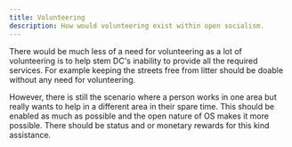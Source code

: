```yaml
---
title: Volunteering
description: How would volunteering exist within open socialism.
---
```


There would be much less of a need for volunteering as a lot of volunteering is to help stem DC's inability to provide all the required services. For example keeping the streets free from litter should be doable without any need for volunteering.

However, there is still the scenario where a person works in one area but really wants to help in a different area in their spare time. This should be enabled as much as possible and the open nature of OS makes it more possible. There should be status and or monetary rewards for this kind assistance.
